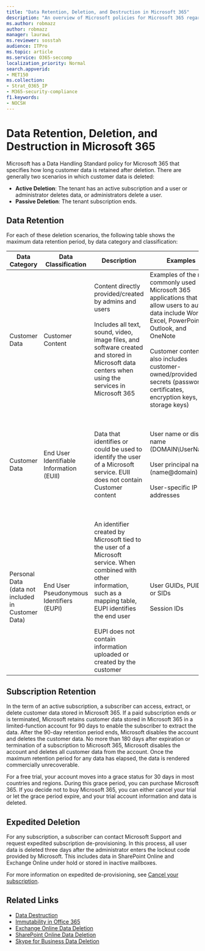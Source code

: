 ```yaml
---
title: "Data Retention, Deletion, and Destruction in Microsoft 365"
description: "An overview of Microsoft policies for Microsoft 365 regarding data retention, deletion, and destruction."
ms.author: robmazz
author: robmazz
manager: laurawi
ms.reviewer: sosstah
audience: ITPro
ms.topic: article
ms.service: O365-seccomp
localization_priority: Normal
search.appverid:
- MET150
ms.collection:
- Strat_O365_IP
- M365-security-compliance
f1.keywords:
- NOCSH
---
```


# Data Retention, Deletion, and Destruction in Microsoft 365

Microsoft has a Data Handling Standard policy for Microsoft 365 that specifies how long customer data is retained after deletion. There are generally two scenarios in which customer data is deleted:

- **Active Deletion**: The tenant has an active subscription and a user or administrator deletes data, or administrators delete a user.
- **Passive Deletion**: The tenant subscription ends.

## Data Retention

For each of these deletion scenarios, the following table shows the maximum data retention period, by data category and classification:

| Data Category | Data Classification | Description | Examples | Retention Period |
|-----------------|-----------------|-----------------|----------------------------------|-------------------------------|
| Customer Data | Customer Content| Content directly provided/created by admins and users <br><br> Includes all text, sound, video, image files, and software created and stored in Microsoft data centers when using the services in Microsoft 365 | Examples of the most commonly used Microsoft 365 applications that allow users to author data include Word, Excel, PowerPoint, Outlook, and OneNote <br><br> Customer content also includes customer-owned/provided secrets (passwords, certificates, encryption keys, storage keys) | **Active Deletion Scenario:** at most 30 days <br><br> **Passive Deletion Scenario:** at most 180 days |
| Customer Data | End User Identifiable Information (EUII) | Data that identifies or could be used to identify the user of a Microsoft service. EUII does not contain Customer content | User name or display name (DOMAIN\UserName) <br><br> User principal name (name@domain) <br><br>  User-specific IP addresses | **Active Deletion Scenario:** at most 180 days (only a tenant administrator action) <br><br> **Passive Deletion Scenario:** at most 180 days |
| Personal Data <br> (data not included in Customer Data) | End User Pseudonymous Identifiers (EUPI) | An identifier created by Microsoft tied to the user of a Microsoft service. When combined with other information, such as a mapping table, EUPI identifies the end user <br><br> EUPI does not contain information uploaded or created by the customer | User GUIDs, PUIDs, or SIDs <br><br> Session IDs | **Active Deletion Scenario:** at most 30 days <br><br> **Passive Deletion Scenario:** at most 180 days |

## Subscription Retention

In the term of an active subscription, a subscriber can access, extract, or delete customer data stored in Microsoft 365. If a paid subscription ends or is terminated, Microsoft retains customer data stored in Microsoft 365 in a limited-function account for 90 days to enable the subscriber to extract the data. After the 90-day retention period ends, Microsoft disables the account and deletes the customer data. No more than 180 days after expiration or termination of a subscription to Microsoft 365, Microsoft disables the account and deletes all customer data from the account. Once the maximum retention period for any data has elapsed, the data is rendered commercially unrecoverable.

For a free trial, your account moves into a grace status for 30 days in most countries and regions. During this grace period, you can purchase Microsoft 365. If you decide not to buy Microsoft 365, you can either cancel your trial or let the grace period expire, and your trial account information and data is deleted.

## Expedited Deletion

For any subscription, a subscriber can contact Microsoft Support and request expedited subscription de-provisioning. In this process, all user data is deleted three days after the administrator enters the lockout code provided by Microsoft. This includes data in SharePoint Online and Exchange Online under hold or stored in inactive mailboxes.

For more information on expedited de-provisioning, see [Cancel your subscription](https://docs.microsoft.com/microsoft-365/commerce/subscriptions/cancel-your-subscription).

## Related Links

- [Data Destruction](assurance-data-destruction.md)
- [Immutability in Office 365](assurance-data-immutability.md)
- [Exchange Online Data Deletion](assurance-exchange-online-data-deletion.md)
- [SharePoint Online Data Deletion](assurance-sharepoint-online-data-deletion.md)
- [Skype for Business Data Deletion](assurance-skype-data-deletion.md)
